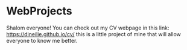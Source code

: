 # WebProjects
Shalom everyone!
You can check out my CV webpage  in this link: https://dineilie.github.io/cv/
this is a little project of mine that will allow everyone to know me better.
